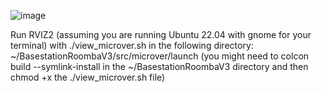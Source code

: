 ![image](https://github.com/Netfluxx/BasestationRoombaV3/assets/87619843/d169d3e5-82c5-416d-a1a0-1403ca47838c)

Run RVIZ2 (assuming you are running Ubuntu 22.04 with gnome for your terminal) with ./view_microver.sh in the following directory: ~/BasestationRoombaV3/src/microver/launch 
(you might need to colcon build --symlink-install in the ~/BasestationRoombaV3 directory and then chmod +x the ./view_microver.sh file)
